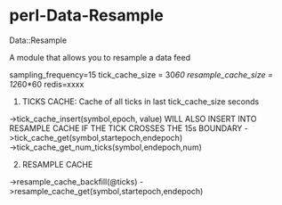 # perl-Data-Resample

Data::Resample

A module that allows you to resample a data feed

sampling_frequency=15
tick_cache_size = 30*60
resample_cache_size = 12*60*60
redis=xxxx

1) TICKS CACHE: Cache of all ticks in last tick_cache_size seconds

  ->tick_cache_insert(symbol,epoch, value)     WILL ALSO INSERT INTO RESAMPLE CACHE IF THE TICK CROSSES THE 15s BOUNDARY
  ->tick_cache_get(symbol,startepoch,endepoch)    
  ->tick_cache_get_num_ticks(symbol,endepoch,num)  

2) RESAMPLE CACHE

  ->resample_cache_backfill(@ticks)
  ->resample_cache_get(symbol,startepoch,endepoch)  
